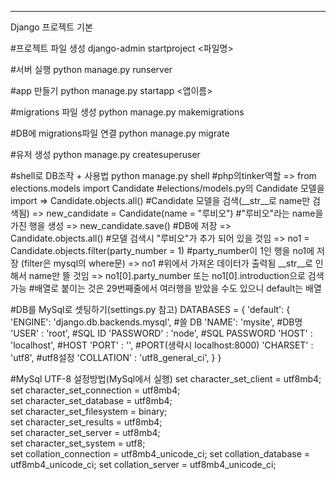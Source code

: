 ---
Django 프로젝트 기본

#프로젝트 파일 생성
django-admin startproject <파일명>

#서버 실행
python manage.py runserver

#app 만들기
python manage.py startapp <앱이름>

#migrations 파일 생성
python manage.py makemigrations

#DB에 migrations파일 연결
python manage.py migrate

#유저 생성
python manage.py createsuperuser

#shell로 DB조작 + 사용법
python manage.py shell      #php의tinker역할
   => from elections.models import Candidate       #elections/models.py의 Candidate 모델을 import
   => Candidate.objects.all()      #Candidate 모델을 검색(__str__로 name만 검색됨)
   => new_candidate = Candidate(name = "루비오")    #"루비오"라는 name을 가진 행을 생성
   => new_candidate.save()         #DB에 저장
   => Candidate.objects.all()      #모델 검색시 "루비오"가 추가 되어 있을 것임
   => no1 = Candidate.objects.filter(party_number = 1) #party_number이 1인 행을 no1에 저장 (filter은 mysql의 where문)
   => no1   #위에서 가져온 데이터가 출력됨 __str__로 인해서 name만 뜰 것임
   => no1[0].party_number 또는 no1[0].introduction으로 검색 가능    #배열로 붙이는 것은 29번째줄에서 여러행을 받았을 수도 있으니 default는 배열


#DB를 MySql로 셋팅하기(settings.py 참고)
DATABASES = {
    'default': {
        'ENGINE': 'django.db.backends.mysql',   #쓸 DB
        'NAME': 'mysite',                       #DB명
        'USER' : 'root',                        #SQL ID
        'PASSWORD' : 'node',                    #SQL PASSWORD
        'HOST' : 'localhost',                   #HOST
        'PORT' : '',                            #PORT(생략시 localhost:8000)
        'CHARSET' : 'utf8',                     #utf8설정
        'COLLATION' : 'utf8_general_ci',
    }
}

#MySql UTF-8 설정방법(MySql에서 실행)
set character_set_client     = utf8mb4;            
set character_set_connection = utf8mb4;            
set character_set_database   = utf8mb4;            
set character_set_filesystem = binary;             
set character_set_results    = utf8mb4;            
set character_set_server     = utf8mb4;            
set character_set_system     = utf8;               
set collation_connection     = utf8mb4_unicode_ci; 
set collation_database       = utf8mb4_unicode_ci; 
set collation_server         = utf8mb4_unicode_ci;

